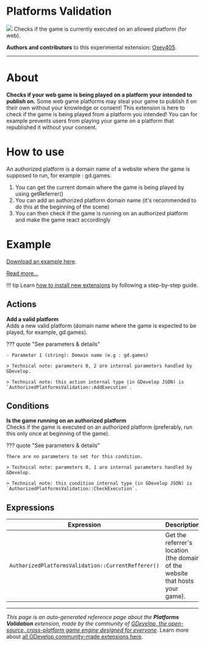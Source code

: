 # Platforms Validation

<img src="https://asset-resources.gdevelop.io/public-resources/Icons/0d42bc9711bc135b0dfb0084a37469540468e243a560339b99e399bd77f48010_check-decagram.svg" class="extension-icon"></img>
Checks if the game is currently executed on an allowed platform (for web).

**Authors and contributors** to this experimental extension: [Oxey405](https://gd.games/Oxey405).

---

# About

**Checks if your web game is being played on a platform your intended to publish on.**
Some web game platforms may steal your game to publish it on their own without your knowledge or consent!
This extension is here to check if the game is being played from a platform you intended!
You can for example prevents users from playing your game on a platform that republished it without your consent. 

# How to use
An authorized platform is a domain name of a website where the game is supposed to run, for example : gd.games.
1. You can get the current domain where the game is being played by using getReferrer()
2. You can add an authorized platform domain name (it's recommended to do this at the beginning of the scene)
3. You can then check if the game is running on an authorized platform and make the game react accordingly

# Example
[Download an example here](https://oxey405.com/projects/execution-context).

[Read more...](https://oxey405.com/projects/execution-context/index.html)

!!! tip
    Learn [how to install new extensions](/gdevelop5/extensions/search) by following a step-by-step guide.

## Actions

**Add a valid platform**  
Adds a new valid platform (domain name where the game is expected to be played, for example, gd.games).

??? quote "See parameters & details"

    - Parameter 1 (string): Domain name (e.g : gd.games)

    > Technical note: parameters 0, 2 are internal parameters handled by GDevelop.

    > Technical note: this action internal type (in GDevelop JSON) is `AuthorizedPlatformsValidation::AddExecution`.

## Conditions

**Is the game running on an authorized platform**  
Checks if the game is executed on an authorized platform (preferably, run this only once at beginning of the game).

??? quote "See parameters & details"

    There are no parameters to set for this condition.

    > Technical note: parameters 0, 1 are internal parameters handled by GDevelop.

    > Technical note: this condition internal type (in GDevelop JSON) is `AuthorizedPlatformsValidation::CheckExecution`.

## Expressions

| Expression | Description |  |
|-----|-----|-----|
| `AuthorizedPlatformsValidation::CurrentRefferer()` | Get the referrer's location (the domain of the website that hosts your game). ||


---

*This page is an auto-generated reference page about the **Platforms Validation** extension, made by the community of [GDevelop, the open-source, cross-platform game engine designed for everyone](https://gdevelop.io/).* Learn more about [all GDevelop community-made extensions here](/gdevelop5/extensions).